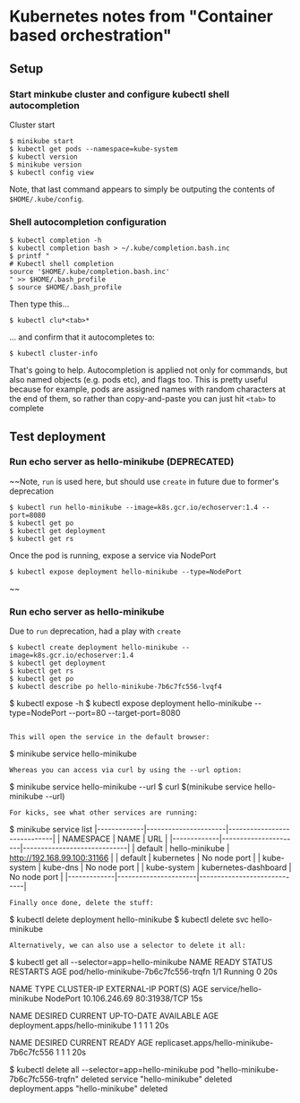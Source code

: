 # Kubernetes notes from "Container based orchestration"

## Setup

### Start minkube cluster and configure kubectl shell autocompletion
Cluster start
```
$ minikube start
$ kubectl get pods --namespace=kube-system
$ kubectl version
$ minikube version
$ kubectl config view
```
Note, that last command appears to simply be outputing the contents of `$HOME/.kube/config`.
### Shell autocompletion configuration
```
$ kubectl completion -h
$ kubectl completion bash > ~/.kube/completion.bash.inc
$ printf "
# Kubectl shell completion
source '$HOME/.kube/completion.bash.inc'
" >> $HOME/.bash_profile
$ source $HOME/.bash_profile
```
Then type this...
```
$ kubectl clu*<tab>*
```
... and confirm that it autocompletes to:
```
$ kubectl cluster-info
```
That's going to help. Autocompletion is applied not only for commands, but also named objects (e.g. pods etc), and flags too. This is pretty useful because for example, pods are assigned names with random characters at the end of them, so rather than copy-and-paste you can just hit `<tab>` to complete

## Test deployment

### Run echo server as hello-minikube (DEPRECATED)
~~Note, `run` is used here, but should use `create` in future due to former's deprecation
```
$ kubectl run hello-minikube --image=k8s.gcr.io/echoserver:1.4 --port=8080
$ kubectl get po
$ kubectl get deployment
$ kubectl get rs
```
Once the pod is running, expose a service via NodePort
```
$ kubectl expose deployment hello-minikube --type=NodePort
```
~~
### Run echo server as hello-minikube

Due to `run` deprecation, had a play with `create`
```
$ kubectl create deployment hello-minikube --image=k8s.gcr.io/echoserver:1.4
$ kubectl get deployment
$ kubectl get rs
$ kubectl get po
$ kubectl describe po hello-minikube-7b6c7fc556-lvqf4
```
$ kubectl expose -h
$ kubectl expose deployment hello-minikube --type=NodePort --port=80 --target-port=8080
```

This will open the service in the default browser:
```
$ minikube service hello-minikube
```
Whereas you can access via curl by using the --url option:
```
$ minikube service hello-minikube --url
$ curl $(minikube service hello-minikube --url)
```
For kicks, see what other services are running:
```
$ minikube service list
|-------------|----------------------|-----------------------------|
|  NAMESPACE  |         NAME         |             URL             |
|-------------|----------------------|-----------------------------|
| default     | hello-minikube       | http://192.168.99.100:31166 |
| default     | kubernetes           | No node port                |
| kube-system | kube-dns             | No node port                |
| kube-system | kubernetes-dashboard | No node port                |
|-------------|----------------------|-----------------------------|
```
Finally once done, delete the stuff:
```
$ kubectl delete deployment hello-minikube
$ kubectl delete svc hello-minikube
```
Alternatively, we can also use a selector to delete it all:

```
$ kubectl get all --selector=app=hello-minikube
NAME                                  READY   STATUS    RESTARTS   AGE
pod/hello-minikube-7b6c7fc556-trqfn   1/1     Running   0          20s

NAME                     TYPE       CLUSTER-IP      EXTERNAL-IP   PORT(S)        AGE
service/hello-minikube   NodePort   10.106.246.69   <none>        80:31938/TCP   15s

NAME                             DESIRED   CURRENT   UP-TO-DATE   AVAILABLE   AGE
deployment.apps/hello-minikube   1         1         1            1           20s

NAME                                        DESIRED   CURRENT   READY   AGE
replicaset.apps/hello-minikube-7b6c7fc556   1         1         1       20s

$ kubectl delete all --selector=app=hello-minikube
pod "hello-minikube-7b6c7fc556-trqfn" deleted
service "hello-minikube" deleted
deployment.apps "hello-minikube" deleted


```

